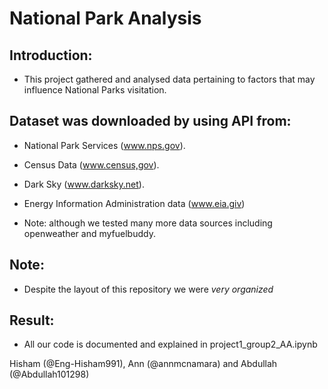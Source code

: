 # National Park Analysis

## Introduction:

 - This project gathered and analysed data pertaining to factors that may influence National Parks visitation.

## Dataset was downloaded by using API from: 

  - National Park Services (www.nps.gov).
  
  - Census Data (www.census,gov).                      
 
  - Dark Sky (www.darksky.net).
  
  - Energy Information Administration data (www.eia.giv)
  
  - Note: although we tested many more data sources including openweather and myfuelbuddy.


## Note:

  - Despite the layout of this repository we were _very organized_

## Result:

  - All our code is documented and explained in project1_group2_AA.ipynb 
  
  

 Hisham (@Eng-Hisham991), Ann (@annmcnamara) and Abdullah (@Abdullah101298)



